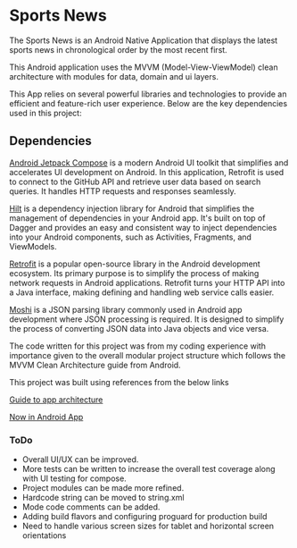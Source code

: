# Sports News

The Sports News is an Android Native Application that displays the latest sports news in chronological order by the most recent first.

This Android application uses the MVVM (Model-View-ViewModel) clean architecture with modules for data, domain and ui layers.

This App relies on several powerful libraries and technologies to provide an efficient and feature-rich user experience. Below are the key dependencies used in this project:

## Dependencies

[Android Jetpack Compose](https://developer.android.com/jetpack/compose) is a modern Android UI toolkit that simplifies and accelerates UI development on Android. In this application, Retrofit is used to connect to the GitHub API and retrieve user data based on search queries. It handles HTTP requests and responses seamlessly.

[Hilt](https://developer.android.com/training/dependency-injection/hilt-android) is a dependency injection library for Android that simplifies the management of dependencies in your Android app. It's built on top of Dagger and provides an easy and consistent way to inject dependencies into your Android components, such as Activities, Fragments, and ViewModels.

[Retrofit](https://square.github.io/retrofit/) is a popular open-source library in the Android development ecosystem. Its primary purpose is to simplify the process of making network requests in Android applications. Retrofit turns your HTTP API into a Java interface, making defining and handling web service calls easier.

[Moshi](https://github.com/square/moshi) is a JSON parsing library commonly used in Android app development where JSON processing is required. It is designed to simplify the process of converting JSON data into Java objects and vice versa.



The code written for this project was from my coding experience with importance given to the overall modular project structure which follows the MVVM Clean Architecture guide from Android.

This project was built using references from the below links

[Guide to app architecture](https://developer.android.com/topic/architecture)

[Now in Android App](https://github.com/android/nowinandroid)



### ToDo

- Overall UI/UX can be improved.
- More tests can be written to increase the overall test coverage along with UI testing for compose.
- Project modules can be made more refined.
- Hardcode string can be moved to string.xml
- Mode code comments can be added.
- Adding build flavors and configuring proguard for production build
- Need to handle various screen sizes for tablet and horizontal screen orientations

